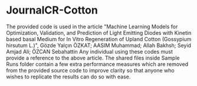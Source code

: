 # JournalCR-Cotton

The provided code is used in the article "Machine Learning Models for Optimization, Validation, and Prediction of Light Emitting Diodes with Kinetin based basal Medium for In Vitro Regeneration of Upland Cotton (Gossypium hirsutum L.)", Gözde Yalçın ÖZKAT; AASIM Muhammad; Allah Bakhsh; Seyid Amjad Ali; ÖZCAN Sebahattin
Any individual using these codes must provide a reference to the above article.
The shared files inside Sample Runs folder contain a few extra performance measures which are removed from the provided source code to improve clarity so that anyone who wishes to replicate the results can do so with ease.
